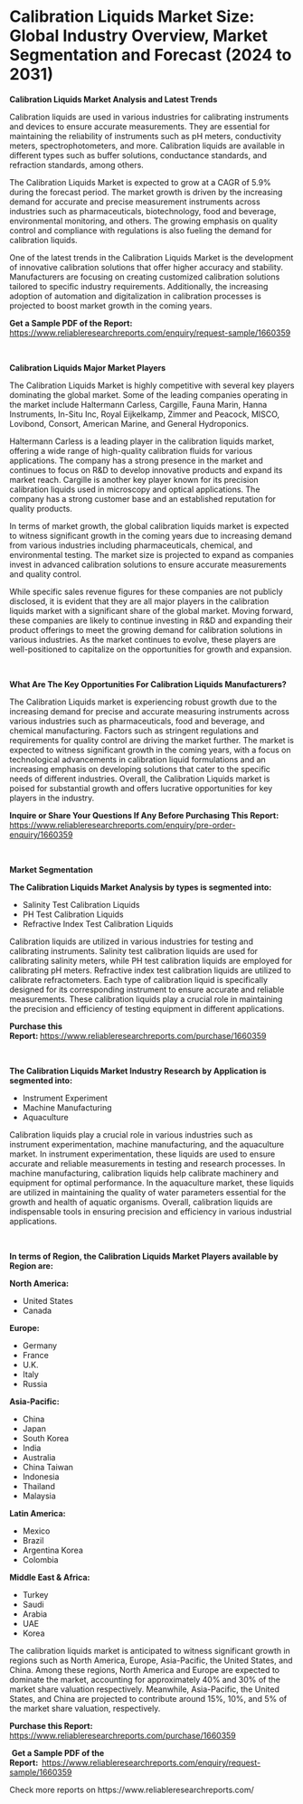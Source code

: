 <p><h1>Calibration Liquids Market Size: Global Industry Overview, Market Segmentation and Forecast (2024 to 2031)</h1></p><p><strong>Calibration Liquids Market Analysis and Latest Trends</strong></p>
<p><p>Calibration liquids are used in various industries for calibrating instruments and devices to ensure accurate measurements. They are essential for maintaining the reliability of instruments such as pH meters, conductivity meters, spectrophotometers, and more. Calibration liquids are available in different types such as buffer solutions, conductance standards, and refraction standards, among others.</p><p>The Calibration Liquids Market is expected to grow at a CAGR of 5.9% during the forecast period. The market growth is driven by the increasing demand for accurate and precise measurement instruments across industries such as pharmaceuticals, biotechnology, food and beverage, environmental monitoring, and others. The growing emphasis on quality control and compliance with regulations is also fueling the demand for calibration liquids.</p><p>One of the latest trends in the Calibration Liquids Market is the development of innovative calibration solutions that offer higher accuracy and stability. Manufacturers are focusing on creating customized calibration solutions tailored to specific industry requirements. Additionally, the increasing adoption of automation and digitalization in calibration processes is projected to boost market growth in the coming years.</p></p>
<p><strong>Get a Sample PDF of the Report:&nbsp;</strong> <a href="https://www.reliableresearchreports.com/enquiry/request-sample/1660359">https://www.reliableresearchreports.com/enquiry/request-sample/1660359</a></p>
<p>&nbsp;</p>
<p><strong>Calibration Liquids Major Market Players</strong></p>
<p><p>The Calibration Liquids Market is highly competitive with several key players dominating the global market. Some of the leading companies operating in the market include Haltermann Carless, Cargille, Fauna Marin, Hanna Instruments, In-Situ Inc, Royal Eijkelkamp, Zimmer and Peacock, MISCO, Lovibond, Consort, American Marine, and General Hydroponics.</p><p>Haltermann Carless is a leading player in the calibration liquids market, offering a wide range of high-quality calibration fluids for various applications. The company has a strong presence in the market and continues to focus on R&D to develop innovative products and expand its market reach. Cargille is another key player known for its precision calibration liquids used in microscopy and optical applications. The company has a strong customer base and an established reputation for quality products.</p><p>In terms of market growth, the global calibration liquids market is expected to witness significant growth in the coming years due to increasing demand from various industries including pharmaceuticals, chemical, and environmental testing. The market size is projected to expand as companies invest in advanced calibration solutions to ensure accurate measurements and quality control.</p><p>While specific sales revenue figures for these companies are not publicly disclosed, it is evident that they are all major players in the calibration liquids market with a significant share of the global market. Moving forward, these companies are likely to continue investing in R&D and expanding their product offerings to meet the growing demand for calibration solutions in various industries. As the market continues to evolve, these players are well-positioned to capitalize on the opportunities for growth and expansion.</p></p>
<p>&nbsp;</p>
<p><strong>What Are The Key Opportunities For Calibration Liquids Manufacturers?</strong></p>
<p><p>The Calibration Liquids market is experiencing robust growth due to the increasing demand for precise and accurate measuring instruments across various industries such as pharmaceuticals, food and beverage, and chemical manufacturing. Factors such as stringent regulations and requirements for quality control are driving the market further. The market is expected to witness significant growth in the coming years, with a focus on technological advancements in calibration liquid formulations and an increasing emphasis on developing solutions that cater to the specific needs of different industries. Overall, the Calibration Liquids market is poised for substantial growth and offers lucrative opportunities for key players in the industry.</p></p>
<p><strong>Inquire or Share Your Questions If Any Before Purchasing This Report:</strong> <a href="https://www.reliableresearchreports.com/enquiry/pre-order-enquiry/1660359">https://www.reliableresearchreports.com/enquiry/pre-order-enquiry/1660359</a></p>
<p>&nbsp;</p>
<p><strong>Market Segmentation</strong></p>
<p><strong>The Calibration Liquids Market Analysis by types is segmented into:</strong></p>
<p><ul><li>Salinity Test Calibration Liquids</li><li>PH Test Calibration Liquids</li><li>Refractive Index Test Calibration Liquids</li></ul></p>
<p><p>Calibration liquids are utilized in various industries for testing and calibrating instruments. Salinity test calibration liquids are used for calibrating salinity meters, while PH test calibration liquids are employed for calibrating pH meters. Refractive index test calibration liquids are utilized to calibrate refractometers. Each type of calibration liquid is specifically designed for its corresponding instrument to ensure accurate and reliable measurements. These calibration liquids play a crucial role in maintaining the precision and efficiency of testing equipment in different applications.</p></p>
<p><strong>Purchase this Report:&nbsp;</strong><a href="https://www.reliableresearchreports.com/purchase/1660359">https://www.reliableresearchreports.com/purchase/1660359</a></p>
<p>&nbsp;</p>
<p><strong>The Calibration Liquids Market Industry Research by Application is segmented into:</strong></p>
<p><ul><li>Instrument Experiment</li><li>Machine Manufacturing</li><li>Aquaculture</li></ul></p>
<p><p>Calibration liquids play a crucial role in various industries such as instrument experimentation, machine manufacturing, and the aquaculture market. In instrument experimentation, these liquids are used to ensure accurate and reliable measurements in testing and research processes. In machine manufacturing, calibration liquids help calibrate machinery and equipment for optimal performance. In the aquaculture market, these liquids are utilized in maintaining the quality of water parameters essential for the growth and health of aquatic organisms. Overall, calibration liquids are indispensable tools in ensuring precision and efficiency in various industrial applications.</p></p>
<p>&nbsp;</p>
<p><strong>In terms of Region, the Calibration Liquids Market Players available by Region are:</strong></p>
<p>
    <p> <strong> North America: </strong>
        <ul>
            <li>United States</li>
            <li>Canada</li>
        </ul>
        </p> 
    <p> <strong> Europe: </strong>
        <ul>
            <li>Germany</li>
            <li>France</li>
            <li>U.K.</li>
            <li>Italy</li>
            <li>Russia</li>
        </ul>
        </p> 
    <p> <strong> Asia-Pacific: </strong>
        <ul>
            <li>China</li>
            <li>Japan</li>
            <li>South Korea</li>
            <li>India</li>
            <li>Australia</li>
            <li>China Taiwan</li>
            <li>Indonesia</li>
            <li>Thailand</li>
            <li>Malaysia</li>
        </ul>
        </p> 
    <p> <strong> Latin America: </strong>
        <ul>
            <li>Mexico</li>
            <li>Brazil</li>
            <li>Argentina Korea</li>
            <li>Colombia</li>
        </ul>
        </p> 
    <p> <strong> Middle East & Africa: </strong>
        <ul>
            <li>Turkey</li>
            <li>Saudi</li>
            <li>Arabia</li>
            <li>UAE</li>
            <li>Korea</li>
        </ul>
    </p>
    </p>
<p><p>The calibration liquids market is anticipated to witness significant growth in regions such as North America, Europe, Asia-Pacific, the United States, and China. Among these regions, North America and Europe are expected to dominate the market, accounting for approximately 40% and 30% of the market share valuation respectively. Meanwhile, Asia-Pacific, the United States, and China are projected to contribute around 15%, 10%, and 5% of the market share valuation, respectively.</p></p>
<p><strong>Purchase this Report: </strong><a href="https://www.reliableresearchreports.com/purchase/1660359">https://www.reliableresearchreports.com/purchase/1660359</a></p>
<p>&nbsp;<strong>Get a Sample PDF of the Report:&nbsp;&nbsp;</strong><a href="https://www.reliableresearchreports.com/enquiry/request-sample/1660359">https://www.reliableresearchreports.com/enquiry/request-sample/1660359</a></p>
<p><strong></strong></p>
<p>Check more reports on https://www.reliableresearchreports.com/</p>